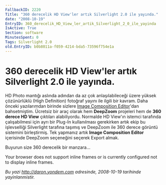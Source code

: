 ```yaml
---
FallbackID: 2220
Title: "360 derecelik HD View'ler artık Silverlight 2.0 ile yayında."
date: "2008-10-19"
EntryID: 360_derecelik_HD_View_ler_artik_Silverlight_2_0_ile_yayinda
IsActive: True
Section: software
MinutesSpent: 0
Tags: Silverlight 2.0
old.EntryID: b0b8011a-f059-4214-bda5-73596f754e1a
---
```

# 360 derecelik HD View'ler artık Silverlight 2.0 ile yayında.
HD Photo mantığı aslında adından da az çok anlaşılabileceği üzere yüksek
çözünürlüklü (High Definition) fotoğraf yayını ile ilgili bir kavram.
Daha önceki yazılarımdan birinde sizlere [Image Composition
Editor](http://daron.yondem.com/tr/post/10a48f93-2f5b-439f-ab64-c8402f6c1246)'dan
bahsetmiştim. Ücretsiz bir araç olarak hem **DeepZoom** projeleri hem de
**360 derece HD View** çıktıları alabiliyordu. Normalde HD View'ın
istemci tarafında çalışabilmesi için ayrı bir Plug-In kullanılması
gerekirken artık ekip bu işlevselliği Silverlight tarafına taşımış ve
DeepZoom ile 360 derece görüntü sistemini birleştirmiş. Tek yapmanız
artık **Image Composition Editor** içerisinde DeepZoom seçeneğini
seçerek Export almak.

Buyurun size 360 derecelik bir manzara...

Your browser does not support inline frames or is currently configured
not to display inline frames.



*Bu yazi http://daron.yondem.com adresinde, 2008-10-19 tarihinde yayinlanmistir.*
